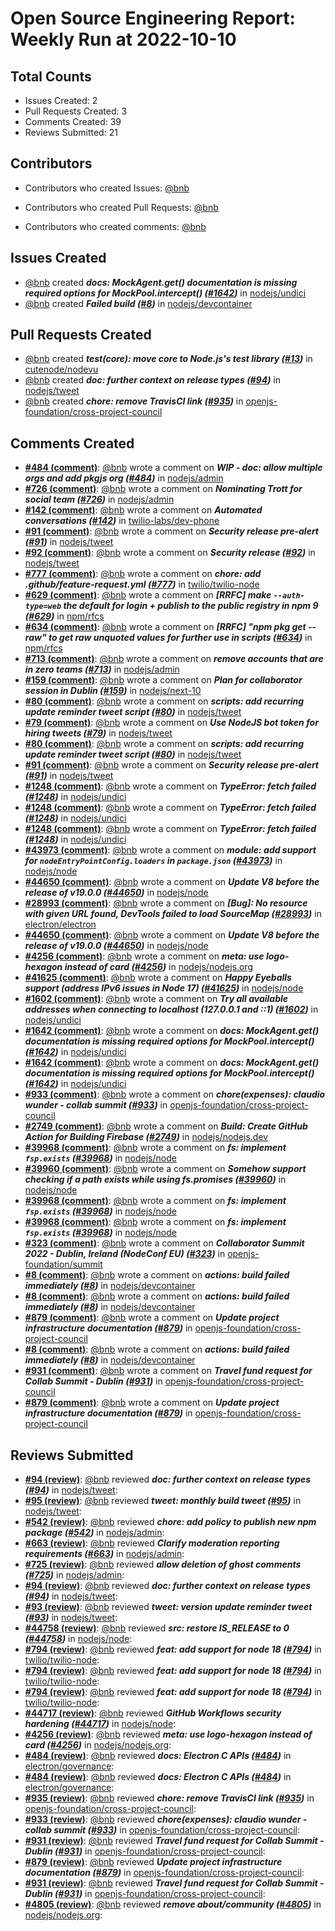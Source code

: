 # Open Source Engineering Report: Weekly Run at 2022-10-10

## Total Counts

* Issues Created: 2
* Pull Requests Created: 3
* Comments Created: 39
* Reviews Submitted: 21

## Contributors

* Contributors who created Issues: [@bnb](https://github.com/bnb)

* Contributors who created Pull Requests: [@bnb](https://github.com/bnb)

* Contributors who created comments: [@bnb](https://github.com/bnb)

## Issues Created

* [@bnb](https://github.com/bnb) created _**docs: MockAgent.get() documentation is missing required options for MockPool.intercept() ([#1642](https://github.com/nodejs/undici/issues/1642))**_ in [nodejs/undici](https://github.com/nodejs/undici)
* [@bnb](https://github.com/bnb) created _**Failed build ([#8](https://github.com/nodejs/devcontainer/issues/8))**_ in [nodejs/devcontainer](https://github.com/nodejs/devcontainer)

## Pull Requests Created

* [@bnb](https://github.com/bnb) created _**test(core): move core to Node.js's test library ([#13](https://github.com/cutenode/nodevu/pull/13))**_ in [cutenode/nodevu](https://github.com/cutenode/nodevu)
* [@bnb](https://github.com/bnb) created _**doc: further context on release types ([#94](https://github.com/nodejs/tweet/pull/94))**_ in [nodejs/tweet](https://github.com/nodejs/tweet)
* [@bnb](https://github.com/bnb) created _**chore: remove TravisCI link ([#935](https://github.com/openjs-foundation/cross-project-council/pull/935))**_ in [openjs-foundation/cross-project-council](https://github.com/openjs-foundation/cross-project-council)

## Comments Created

* **[#484 (comment)](https://github.com/nodejs/admin/pull/484#issuecomment-1262665272)**: [@bnb](https://github.com/bnb) wrote a comment on _**WIP - doc: allow multiple orgs and add pkgjs org ([#484](https://github.com/nodejs/admin/pull/484))**_ in [nodejs/admin](https://github.com/nodejs/admin)
* **[#726 (comment)](https://github.com/nodejs/admin/issues/726#issuecomment-1262660435)**: [@bnb](https://github.com/bnb) wrote a comment on _**Nominating Trott for social team ([#726](https://github.com/nodejs/admin/issues/726))**_ in [nodejs/admin](https://github.com/nodejs/admin)
* **[#142 (comment)](https://github.com/twilio-labs/dev-phone/issues/142#issuecomment-1258613565)**: [@bnb](https://github.com/bnb) wrote a comment on _**Automated conversations ([#142](https://github.com/twilio-labs/dev-phone/issues/142))**_ in [twilio-labs/dev-phone](https://github.com/twilio-labs/dev-phone)
* **[#91 (comment)](https://github.com/nodejs/tweet/issues/91#issuecomment-1256538682)**: [@bnb](https://github.com/bnb) wrote a comment on _**Security release pre-alert ([#91](https://github.com/nodejs/tweet/issues/91))**_ in [nodejs/tweet](https://github.com/nodejs/tweet)
* **[#92 (comment)](https://github.com/nodejs/tweet/issues/92#issuecomment-1256538450)**: [@bnb](https://github.com/bnb) wrote a comment on _**Security release ([#92](https://github.com/nodejs/tweet/issues/92))**_ in [nodejs/tweet](https://github.com/nodejs/tweet)
* **[#777 (comment)](https://github.com/twilio/twilio-node/pull/777#issuecomment-1254149301)**: [@bnb](https://github.com/bnb) wrote a comment on _**chore: add .github/feature-request.yml ([#777](https://github.com/twilio/twilio-node/pull/777))**_ in [twilio/twilio-node](https://github.com/twilio/twilio-node)
* **[#629 (comment)](https://github.com/npm/rfcs/issues/629#issuecomment-1254051577)**: [@bnb](https://github.com/bnb) wrote a comment on _**[RRFC] make `--auth-type=web` the default for login + publish to the public registry in npm 9 ([#629](https://github.com/npm/rfcs/issues/629))**_ in [npm/rfcs](https://github.com/npm/rfcs)
* **[#634 (comment)](https://github.com/npm/rfcs/issues/634#issuecomment-1254048447)**: [@bnb](https://github.com/bnb) wrote a comment on _**[RRFC] "npm pkg get <value> --raw" to get raw unquoted values for further use in scripts ([#634](https://github.com/npm/rfcs/issues/634))**_ in [npm/rfcs](https://github.com/npm/rfcs)
* **[#713 (comment)](https://github.com/nodejs/admin/issues/713#issuecomment-1253874121)**: [@bnb](https://github.com/bnb) wrote a comment on _**remove accounts that are in zero teams ([#713](https://github.com/nodejs/admin/issues/713))**_ in [nodejs/admin](https://github.com/nodejs/admin)
* **[#159 (comment)](https://github.com/nodejs/next-10/issues/159#issuecomment-1253762868)**: [@bnb](https://github.com/bnb) wrote a comment on _**Plan for collaborator session in Dublin ([#159](https://github.com/nodejs/next-10/issues/159))**_ in [nodejs/next-10](https://github.com/nodejs/next-10)
* **[#80 (comment)](https://github.com/nodejs/tweet/pull/80#issuecomment-1251544949)**: [@bnb](https://github.com/bnb) wrote a comment on _**scripts: add recurring update reminder tweet script ([#80](https://github.com/nodejs/tweet/pull/80))**_ in [nodejs/tweet](https://github.com/nodejs/tweet)
* **[#79 (comment)](https://github.com/nodejs/tweet/pull/79#issuecomment-1251544187)**: [@bnb](https://github.com/bnb) wrote a comment on _**Use NodeJS bot token for hiring tweets ([#79](https://github.com/nodejs/tweet/pull/79))**_ in [nodejs/tweet](https://github.com/nodejs/tweet)
* **[#80 (comment)](https://github.com/nodejs/tweet/pull/80#issuecomment-1251542501)**: [@bnb](https://github.com/bnb) wrote a comment on _**scripts: add recurring update reminder tweet script ([#80](https://github.com/nodejs/tweet/pull/80))**_ in [nodejs/tweet](https://github.com/nodejs/tweet)
* **[#91 (comment)](https://github.com/nodejs/tweet/issues/91#issuecomment-1251528212)**: [@bnb](https://github.com/bnb) wrote a comment on _**Security release pre-alert ([#91](https://github.com/nodejs/tweet/issues/91))**_ in [nodejs/tweet](https://github.com/nodejs/tweet)
* **[#1248 (comment)](https://github.com/nodejs/undici/issues/1248#issuecomment-1250384265)**: [@bnb](https://github.com/bnb) wrote a comment on _**TypeError: fetch failed ([#1248](https://github.com/nodejs/undici/issues/1248))**_ in [nodejs/undici](https://github.com/nodejs/undici)
* **[#1248 (comment)](https://github.com/nodejs/undici/issues/1248#issuecomment-1250338810)**: [@bnb](https://github.com/bnb) wrote a comment on _**TypeError: fetch failed ([#1248](https://github.com/nodejs/undici/issues/1248))**_ in [nodejs/undici](https://github.com/nodejs/undici)
* **[#1248 (comment)](https://github.com/nodejs/undici/issues/1248#issuecomment-1250144596)**: [@bnb](https://github.com/bnb) wrote a comment on _**TypeError: fetch failed ([#1248](https://github.com/nodejs/undici/issues/1248))**_ in [nodejs/undici](https://github.com/nodejs/undici)
* **[#43973 (comment)](https://github.com/nodejs/node/pull/43973#issuecomment-1250002258)**: [@bnb](https://github.com/bnb) wrote a comment on _**module: add support for `nodeEntryPointConfig.loaders` in `package.json` ([#43973](https://github.com/nodejs/node/pull/43973))**_ in [nodejs/node](https://github.com/nodejs/node)
* **[#44650 (comment)](https://github.com/nodejs/node/issues/44650#issuecomment-1248761760)**: [@bnb](https://github.com/bnb) wrote a comment on _**Update V8 before the release of v19.0.0 ([#44650](https://github.com/nodejs/node/issues/44650))**_ in [nodejs/node](https://github.com/nodejs/node)
* **[#28993 (comment)](https://github.com/electron/electron/issues/28993#issuecomment-1248725016)**: [@bnb](https://github.com/bnb) wrote a comment on _**[Bug]: No resource with given URL found, DevTools failed to load SourceMap ([#28993](https://github.com/electron/electron/issues/28993))**_ in [electron/electron](https://github.com/electron/electron)
* **[#44650 (comment)](https://github.com/nodejs/node/issues/44650#issuecomment-1248109295)**: [@bnb](https://github.com/bnb) wrote a comment on _**Update V8 before the release of v19.0.0 ([#44650](https://github.com/nodejs/node/issues/44650))**_ in [nodejs/node](https://github.com/nodejs/node)
* **[#4256 (comment)](https://github.com/nodejs/nodejs.org/pull/4256#issuecomment-1247451872)**: [@bnb](https://github.com/bnb) wrote a comment on _**meta: use logo-hexagon instead of card ([#4256](https://github.com/nodejs/nodejs.org/pull/4256))**_ in [nodejs/nodejs.org](https://github.com/nodejs/nodejs.org)
* **[#41625 (comment)](https://github.com/nodejs/node/issues/41625#issuecomment-1247287662)**: [@bnb](https://github.com/bnb) wrote a comment on _**Happy Eyeballs support (address IPv6 issues in Node 17) ([#41625](https://github.com/nodejs/node/issues/41625))**_ in [nodejs/node](https://github.com/nodejs/node)
* **[#1602 (comment)](https://github.com/nodejs/undici/issues/1602#issuecomment-1247128856)**: [@bnb](https://github.com/bnb) wrote a comment on _**Try all available addresses when connecting to localhost (127.0.0.1 and ::1) ([#1602](https://github.com/nodejs/undici/issues/1602))**_ in [nodejs/undici](https://github.com/nodejs/undici)
* **[#1642 (comment)](https://github.com/nodejs/undici/issues/1642#issuecomment-1246019645)**: [@bnb](https://github.com/bnb) wrote a comment on _**docs: MockAgent.get() documentation is missing required options for MockPool.intercept() ([#1642](https://github.com/nodejs/undici/issues/1642))**_ in [nodejs/undici](https://github.com/nodejs/undici)
* **[#1642 (comment)](https://github.com/nodejs/undici/issues/1642#issuecomment-1245800652)**: [@bnb](https://github.com/bnb) wrote a comment on _**docs: MockAgent.get() documentation is missing required options for MockPool.intercept() ([#1642](https://github.com/nodejs/undici/issues/1642))**_ in [nodejs/undici](https://github.com/nodejs/undici)
* **[#933 (comment)](https://github.com/openjs-foundation/cross-project-council/pull/933#issuecomment-1244679943)**: [@bnb](https://github.com/bnb) wrote a comment on _**chore(expenses): claudio wunder - collab summit ([#933](https://github.com/openjs-foundation/cross-project-council/pull/933))**_ in [openjs-foundation/cross-project-council](https://github.com/openjs-foundation/cross-project-council)
* **[#2749 (comment)](https://github.com/nodejs/nodejs.dev/issues/2749#issuecomment-1244126852)**: [@bnb](https://github.com/bnb) wrote a comment on _**Build: Create GitHub Action for Building Firebase ([#2749](https://github.com/nodejs/nodejs.dev/issues/2749))**_ in [nodejs/nodejs.dev](https://github.com/nodejs/nodejs.dev)
* **[#39968 (comment)](https://github.com/nodejs/node/pull/39968#issuecomment-1243054886)**: [@bnb](https://github.com/bnb) wrote a comment on _**fs: implement `fsp.exists` ([#39968](https://github.com/nodejs/node/pull/39968))**_ in [nodejs/node](https://github.com/nodejs/node)
* **[#39960 (comment)](https://github.com/nodejs/node/issues/39960#issuecomment-1243038540)**: [@bnb](https://github.com/bnb) wrote a comment on _**Somehow support checking if a path exists while using fs.promises ([#39960](https://github.com/nodejs/node/issues/39960))**_ in [nodejs/node](https://github.com/nodejs/node)
* **[#39968 (comment)](https://github.com/nodejs/node/pull/39968#issuecomment-1243038268)**: [@bnb](https://github.com/bnb) wrote a comment on _**fs: implement `fsp.exists` ([#39968](https://github.com/nodejs/node/pull/39968))**_ in [nodejs/node](https://github.com/nodejs/node)
* **[#39968 (comment)](https://github.com/nodejs/node/pull/39968#issuecomment-1243038265)**: [@bnb](https://github.com/bnb) wrote a comment on _**fs: implement `fsp.exists` ([#39968](https://github.com/nodejs/node/pull/39968))**_ in [nodejs/node](https://github.com/nodejs/node)
* **[#323 (comment)](https://github.com/openjs-foundation/summit/issues/323#issuecomment-1240887663)**: [@bnb](https://github.com/bnb) wrote a comment on _**Collaborator Summit 2022 - Dublin, Ireland (NodeConf EU) ([#323](https://github.com/openjs-foundation/summit/issues/323))**_ in [openjs-foundation/summit](https://github.com/openjs-foundation/summit)
* **[#8 (comment)](https://github.com/nodejs/devcontainer/issues/8#issuecomment-1240886386)**: [@bnb](https://github.com/bnb) wrote a comment on _**actions: build failed immediately ([#8](https://github.com/nodejs/devcontainer/issues/8))**_ in [nodejs/devcontainer](https://github.com/nodejs/devcontainer)
* **[#8 (comment)](https://github.com/nodejs/devcontainer/issues/8#issuecomment-1238433396)**: [@bnb](https://github.com/bnb) wrote a comment on _**actions: build failed immediately ([#8](https://github.com/nodejs/devcontainer/issues/8))**_ in [nodejs/devcontainer](https://github.com/nodejs/devcontainer)
* **[#879 (comment)](https://github.com/openjs-foundation/cross-project-council/pull/879#issuecomment-1238254240)**: [@bnb](https://github.com/bnb) wrote a comment on _**Update project infrastructure documentation ([#879](https://github.com/openjs-foundation/cross-project-council/pull/879))**_ in [openjs-foundation/cross-project-council](https://github.com/openjs-foundation/cross-project-council)
* **[#8 (comment)](https://github.com/nodejs/devcontainer/issues/8#issuecomment-1237734908)**: [@bnb](https://github.com/bnb) wrote a comment on _**actions: build failed immediately ([#8](https://github.com/nodejs/devcontainer/issues/8))**_ in [nodejs/devcontainer](https://github.com/nodejs/devcontainer)
* **[#931 (comment)](https://github.com/openjs-foundation/cross-project-council/pull/931#issuecomment-1235927945)**: [@bnb](https://github.com/bnb) wrote a comment on _**Travel fund request for Collab Summit - Dublin ([#931](https://github.com/openjs-foundation/cross-project-council/pull/931))**_ in [openjs-foundation/cross-project-council](https://github.com/openjs-foundation/cross-project-council)
* **[#879 (comment)](https://github.com/openjs-foundation/cross-project-council/pull/879#issuecomment-1235878607)**: [@bnb](https://github.com/bnb) wrote a comment on _**Update project infrastructure documentation ([#879](https://github.com/openjs-foundation/cross-project-council/pull/879))**_ in [openjs-foundation/cross-project-council](https://github.com/openjs-foundation/cross-project-council)

## Reviews Submitted

* **[#94 (review)](https://github.com/nodejs/tweet/pull/94#pullrequestreview-1125822066)**: [@bnb](https://github.com/bnb) reviewed _**doc: further context on release types ([#94](https://github.com/nodejs/tweet/pull/94))**_ in [nodejs/tweet](https://github.com/nodejs/tweet): 
* **[#95 (review)](https://github.com/nodejs/tweet/pull/95#pullrequestreview-1125820111)**: [@bnb](https://github.com/bnb) reviewed _**tweet: monthly build tweet ([#95](https://github.com/nodejs/tweet/pull/95))**_ in [nodejs/tweet](https://github.com/nodejs/tweet): 
* **[#542 (review)](https://github.com/nodejs/admin/pull/542#pullrequestreview-1125815692)**: [@bnb](https://github.com/bnb) reviewed _**chore: add policy to publish new npm package ([#542](https://github.com/nodejs/admin/pull/542))**_ in [nodejs/admin](https://github.com/nodejs/admin): 
* **[#663 (review)](https://github.com/nodejs/admin/pull/663#pullrequestreview-1125815264)**: [@bnb](https://github.com/bnb) reviewed _**Clarify moderation reporting requirements ([#663](https://github.com/nodejs/admin/pull/663))**_ in [nodejs/admin](https://github.com/nodejs/admin): 
* **[#725 (review)](https://github.com/nodejs/admin/pull/725#pullrequestreview-1124416794)**: [@bnb](https://github.com/bnb) reviewed _**allow deletion of ghost comments ([#725](https://github.com/nodejs/admin/pull/725))**_ in [nodejs/admin](https://github.com/nodejs/admin): 
* **[#94 (review)](https://github.com/nodejs/tweet/pull/94#pullrequestreview-1122385512)**: [@bnb](https://github.com/bnb) reviewed _**doc: further context on release types ([#94](https://github.com/nodejs/tweet/pull/94))**_ in [nodejs/tweet](https://github.com/nodejs/tweet): 
* **[#93 (review)](https://github.com/nodejs/tweet/pull/93#pullrequestreview-1120479099)**: [@bnb](https://github.com/bnb) reviewed _**tweet: version update reminder tweet ([#93](https://github.com/nodejs/tweet/pull/93))**_ in [nodejs/tweet](https://github.com/nodejs/tweet): 
* **[#44758 (review)](https://github.com/nodejs/node/pull/44758#pullrequestreview-1119056840)**: [@bnb](https://github.com/bnb) reviewed _**src: restore IS_RELEASE to 0 ([#44758](https://github.com/nodejs/node/pull/44758))**_ in [nodejs/node](https://github.com/nodejs/node): 
* **[#794 (review)](https://github.com/twilio/twilio-node/pull/794#pullrequestreview-1115982620)**: [@bnb](https://github.com/bnb) reviewed _**feat: add support for node 18 ([#794](https://github.com/twilio/twilio-node/pull/794))**_ in [twilio/twilio-node](https://github.com/twilio/twilio-node): 
* **[#794 (review)](https://github.com/twilio/twilio-node/pull/794#pullrequestreview-1115981987)**: [@bnb](https://github.com/bnb) reviewed _**feat: add support for node 18 ([#794](https://github.com/twilio/twilio-node/pull/794))**_ in [twilio/twilio-node](https://github.com/twilio/twilio-node): 
* **[#794 (review)](https://github.com/twilio/twilio-node/pull/794#pullrequestreview-1115980509)**: [@bnb](https://github.com/bnb) reviewed _**feat: add support for node 18 ([#794](https://github.com/twilio/twilio-node/pull/794))**_ in [twilio/twilio-node](https://github.com/twilio/twilio-node): 
* **[#44717 (review)](https://github.com/nodejs/node/pull/44717#pullrequestreview-1113891532)**: [@bnb](https://github.com/bnb) reviewed _**GitHub Workflows security hardening ([#44717](https://github.com/nodejs/node/pull/44717))**_ in [nodejs/node](https://github.com/nodejs/node): 
* **[#4256 (review)](https://github.com/nodejs/nodejs.org/pull/4256#pullrequestreview-1108000726)**: [@bnb](https://github.com/bnb) reviewed _**meta: use logo-hexagon instead of card ([#4256](https://github.com/nodejs/nodejs.org/pull/4256))**_ in [nodejs/nodejs.org](https://github.com/nodejs/nodejs.org): 
* **[#484 (review)](https://github.com/electron/governance/pull/484#pullrequestreview-1106506563)**: [@bnb](https://github.com/bnb) reviewed _**docs: Electron C APIs ([#484](https://github.com/electron/governance/pull/484))**_ in [electron/governance](https://github.com/electron/governance): 
* **[#484 (review)](https://github.com/electron/governance/pull/484#pullrequestreview-1106505576)**: [@bnb](https://github.com/bnb) reviewed _**docs: Electron C APIs ([#484](https://github.com/electron/governance/pull/484))**_ in [electron/governance](https://github.com/electron/governance): 
* **[#935 (review)](https://github.com/openjs-foundation/cross-project-council/pull/935#pullrequestreview-1104930030)**: [@bnb](https://github.com/bnb) reviewed _**chore: remove TravisCI link ([#935](https://github.com/openjs-foundation/cross-project-council/pull/935))**_ in [openjs-foundation/cross-project-council](https://github.com/openjs-foundation/cross-project-council): 
* **[#933 (review)](https://github.com/openjs-foundation/cross-project-council/pull/933#pullrequestreview-1103138595)**: [@bnb](https://github.com/bnb) reviewed _**chore(expenses): claudio wunder - collab summit ([#933](https://github.com/openjs-foundation/cross-project-council/pull/933))**_ in [openjs-foundation/cross-project-council](https://github.com/openjs-foundation/cross-project-council): 
* **[#931 (review)](https://github.com/openjs-foundation/cross-project-council/pull/931#pullrequestreview-1095387234)**: [@bnb](https://github.com/bnb) reviewed _**Travel fund request for Collab Summit - Dublin ([#931](https://github.com/openjs-foundation/cross-project-council/pull/931))**_ in [openjs-foundation/cross-project-council](https://github.com/openjs-foundation/cross-project-council): 
* **[#879 (review)](https://github.com/openjs-foundation/cross-project-council/pull/879#pullrequestreview-1095335516)**: [@bnb](https://github.com/bnb) reviewed _**Update project infrastructure documentation ([#879](https://github.com/openjs-foundation/cross-project-council/pull/879))**_ in [openjs-foundation/cross-project-council](https://github.com/openjs-foundation/cross-project-council): 
* **[#931 (review)](https://github.com/openjs-foundation/cross-project-council/pull/931#pullrequestreview-1095285744)**: [@bnb](https://github.com/bnb) reviewed _**Travel fund request for Collab Summit - Dublin ([#931](https://github.com/openjs-foundation/cross-project-council/pull/931))**_ in [openjs-foundation/cross-project-council](https://github.com/openjs-foundation/cross-project-council): 
* **[#4805 (review)](https://github.com/nodejs/nodejs.org/pull/4805#pullrequestreview-1095132845)**: [@bnb](https://github.com/bnb) reviewed _**remove about/community ([#4805](https://github.com/nodejs/nodejs.org/pull/4805))**_ in [nodejs/nodejs.org](https://github.com/nodejs/nodejs.org): 
